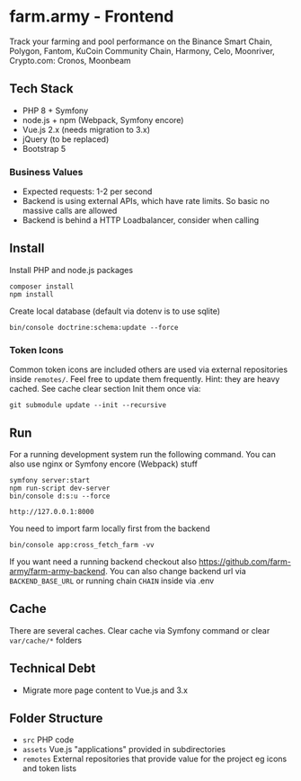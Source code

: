 # farm.army - Frontend

Track your farming and pool performance on the Binance Smart Chain, Polygon, Fantom, KuCoin Community Chain, Harmony, Celo, Moonriver, Crypto.com: Cronos, Moonbeam

## Tech Stack

 - PHP 8 + Symfony
 - node.js + npm (Webpack, Symfony encore)
 - Vue.js 2.x (needs migration to 3.x)
 - jQuery (to be replaced)
 - Bootstrap 5

### Business Values

 - Expected requests: 1-2 per second
 - Backend is using external APIs, which have rate limits. So basic no massive calls are allowed
 - Backend is behind a HTTP Loadbalancer, consider when calling 

## Install

Install PHP and node.js packages

```
composer install
npm install
```

Create local database (default via dotenv is to use sqlite)

```
bin/console doctrine:schema:update --force
```

### Token Icons

Common token icons are included others are used via external repositories inside `remotes/`. Feel free to update them frequently. Hint: they are heavy cached. See cache clear section
Init them once via:

```
git submodule update --init --recursive
```

## Run

For a running development system run the following command. You can also use nginx or Symfony encore (Webpack) stuff 

```
symfony server:start
npm run-script dev-server
bin/console d:s:u --force
```

```
http://127.0.0.1:8000
```

You need to import farm locally first from the backend

```
bin/console app:cross_fetch_farm -vv
```

If you want need a running backend checkout also https://github.com/farm-army/farm-army-backend.
You can also change backend url via `BACKEND_BASE_URL` or running chain `CHAIN` inside via .env

## Cache

There are several caches. Clear cache via Symfony command or clear `var/cache/*` folders

## Technical Debt

 - Migrate more page content to Vue.js and 3.x

## Folder Structure

 - `src` PHP code
 - `assets` Vue.js "applications" provided in subdirectories
 - `remotes` External repositories that provide value for the project eg icons and token lists